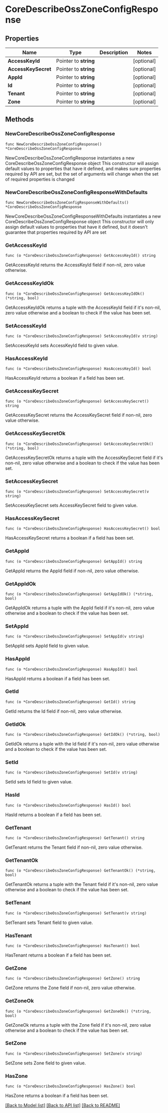 # CoreDescribeOssZoneConfigResponse

## Properties

Name | Type | Description | Notes
------------ | ------------- | ------------- | -------------
**AccessKeyId** | Pointer to **string** |  | [optional] 
**AccessKeySecret** | Pointer to **string** |  | [optional] 
**AppId** | Pointer to **string** |  | [optional] 
**Id** | Pointer to **string** |  | [optional] 
**Tenant** | Pointer to **string** |  | [optional] 
**Zone** | Pointer to **string** |  | [optional] 

## Methods

### NewCoreDescribeOssZoneConfigResponse

`func NewCoreDescribeOssZoneConfigResponse() *CoreDescribeOssZoneConfigResponse`

NewCoreDescribeOssZoneConfigResponse instantiates a new CoreDescribeOssZoneConfigResponse object
This constructor will assign default values to properties that have it defined,
and makes sure properties required by API are set, but the set of arguments
will change when the set of required properties is changed

### NewCoreDescribeOssZoneConfigResponseWithDefaults

`func NewCoreDescribeOssZoneConfigResponseWithDefaults() *CoreDescribeOssZoneConfigResponse`

NewCoreDescribeOssZoneConfigResponseWithDefaults instantiates a new CoreDescribeOssZoneConfigResponse object
This constructor will only assign default values to properties that have it defined,
but it doesn't guarantee that properties required by API are set

### GetAccessKeyId

`func (o *CoreDescribeOssZoneConfigResponse) GetAccessKeyId() string`

GetAccessKeyId returns the AccessKeyId field if non-nil, zero value otherwise.

### GetAccessKeyIdOk

`func (o *CoreDescribeOssZoneConfigResponse) GetAccessKeyIdOk() (*string, bool)`

GetAccessKeyIdOk returns a tuple with the AccessKeyId field if it's non-nil, zero value otherwise
and a boolean to check if the value has been set.

### SetAccessKeyId

`func (o *CoreDescribeOssZoneConfigResponse) SetAccessKeyId(v string)`

SetAccessKeyId sets AccessKeyId field to given value.

### HasAccessKeyId

`func (o *CoreDescribeOssZoneConfigResponse) HasAccessKeyId() bool`

HasAccessKeyId returns a boolean if a field has been set.

### GetAccessKeySecret

`func (o *CoreDescribeOssZoneConfigResponse) GetAccessKeySecret() string`

GetAccessKeySecret returns the AccessKeySecret field if non-nil, zero value otherwise.

### GetAccessKeySecretOk

`func (o *CoreDescribeOssZoneConfigResponse) GetAccessKeySecretOk() (*string, bool)`

GetAccessKeySecretOk returns a tuple with the AccessKeySecret field if it's non-nil, zero value otherwise
and a boolean to check if the value has been set.

### SetAccessKeySecret

`func (o *CoreDescribeOssZoneConfigResponse) SetAccessKeySecret(v string)`

SetAccessKeySecret sets AccessKeySecret field to given value.

### HasAccessKeySecret

`func (o *CoreDescribeOssZoneConfigResponse) HasAccessKeySecret() bool`

HasAccessKeySecret returns a boolean if a field has been set.

### GetAppId

`func (o *CoreDescribeOssZoneConfigResponse) GetAppId() string`

GetAppId returns the AppId field if non-nil, zero value otherwise.

### GetAppIdOk

`func (o *CoreDescribeOssZoneConfigResponse) GetAppIdOk() (*string, bool)`

GetAppIdOk returns a tuple with the AppId field if it's non-nil, zero value otherwise
and a boolean to check if the value has been set.

### SetAppId

`func (o *CoreDescribeOssZoneConfigResponse) SetAppId(v string)`

SetAppId sets AppId field to given value.

### HasAppId

`func (o *CoreDescribeOssZoneConfigResponse) HasAppId() bool`

HasAppId returns a boolean if a field has been set.

### GetId

`func (o *CoreDescribeOssZoneConfigResponse) GetId() string`

GetId returns the Id field if non-nil, zero value otherwise.

### GetIdOk

`func (o *CoreDescribeOssZoneConfigResponse) GetIdOk() (*string, bool)`

GetIdOk returns a tuple with the Id field if it's non-nil, zero value otherwise
and a boolean to check if the value has been set.

### SetId

`func (o *CoreDescribeOssZoneConfigResponse) SetId(v string)`

SetId sets Id field to given value.

### HasId

`func (o *CoreDescribeOssZoneConfigResponse) HasId() bool`

HasId returns a boolean if a field has been set.

### GetTenant

`func (o *CoreDescribeOssZoneConfigResponse) GetTenant() string`

GetTenant returns the Tenant field if non-nil, zero value otherwise.

### GetTenantOk

`func (o *CoreDescribeOssZoneConfigResponse) GetTenantOk() (*string, bool)`

GetTenantOk returns a tuple with the Tenant field if it's non-nil, zero value otherwise
and a boolean to check if the value has been set.

### SetTenant

`func (o *CoreDescribeOssZoneConfigResponse) SetTenant(v string)`

SetTenant sets Tenant field to given value.

### HasTenant

`func (o *CoreDescribeOssZoneConfigResponse) HasTenant() bool`

HasTenant returns a boolean if a field has been set.

### GetZone

`func (o *CoreDescribeOssZoneConfigResponse) GetZone() string`

GetZone returns the Zone field if non-nil, zero value otherwise.

### GetZoneOk

`func (o *CoreDescribeOssZoneConfigResponse) GetZoneOk() (*string, bool)`

GetZoneOk returns a tuple with the Zone field if it's non-nil, zero value otherwise
and a boolean to check if the value has been set.

### SetZone

`func (o *CoreDescribeOssZoneConfigResponse) SetZone(v string)`

SetZone sets Zone field to given value.

### HasZone

`func (o *CoreDescribeOssZoneConfigResponse) HasZone() bool`

HasZone returns a boolean if a field has been set.


[[Back to Model list]](../README.md#documentation-for-models) [[Back to API list]](../README.md#documentation-for-api-endpoints) [[Back to README]](../README.md)


